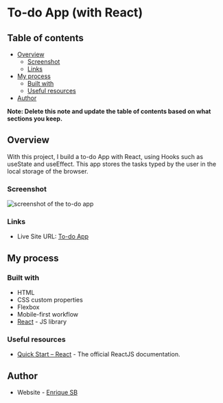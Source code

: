 # To-do App (with React)

## Table of contents

- [Overview](#overview)
  - [Screenshot](#screenshot)
  - [Links](#links)
- [My process](#my-process)
  - [Built with](#built-with)
  - [Useful resources](#useful-resources)
- [Author](#author)

**Note: Delete this note and update the table of contents based on what sections you keep.**

## Overview

With this project, I build a to-do App with React, using Hooks such as useState and useEffect. This app stores the tasks typed by the user in the local storage of the browser.

### Screenshot

![screenshot of the to-do app](./screenshot/ss-todo-v01.png)

### Links

- Live Site URL: [To-do App](https://animated-pavlova-10b51a.netlify.app/)

## My process

### Built with

- HTML
- CSS custom properties
- Flexbox
- Mobile-first workflow
- [React](https://reactjs.org/) - JS library

### Useful resources

- [Quick Start – React](https://react.dev/learn) - The official ReactJS documentation.

## Author

- Website - [Enrique SB](https://enriquesb.github.io/)
